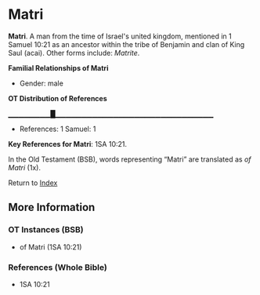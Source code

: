 # Matri
**Matri**. 
A man from the time of Israel's united kingdom, mentioned in 1 Samuel 10:21 as an ancestor within the tribe of Benjamin and clan of King Saul (acai). 
Other forms include: 
*Matrite*. 




**Familial Relationships of Matri**


* Gender: male


**OT Distribution of References**

▁▁▁▁▁▁▁▁█▁▁▁▁▁▁▁▁▁▁▁▁▁▁▁▁▁▁▁▁▁▁▁▁▁▁▁▁▁▁
* References: 1 Samuel: 1



**Key References for Matri**: 
1SA 10:21. 


In the Old Testament (BSB), words representing “Matri” are translated as 
*of Matri* (1x). 




Return to [Index](00-Index.md)

## More Information

### OT Instances (BSB)

* of Matri (1SA 10:21)



### References (Whole Bible)

* 1SA 10:21



